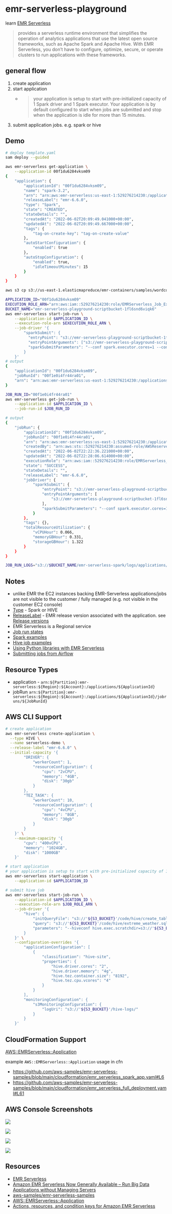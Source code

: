 # emr-serverless-playground

learn [EMR Serverless](https://docs.aws.amazon.com/emr/latest/EMR-Serverless-UserGuide/emr-serverless.html)

> provides a serverless runtime environment that simplifies the operation of analytics applications that use the latest open source frameworks, such as Apache Spark and Apache Hive. With EMR Serverless, you don’t have to configure, optimize, secure, or operate clusters to run applications with these frameworks.

## general flow

1. create application
1. start application
   - > your application is setup to start with pre-initialized capacity of 1 Spark driver and 1 Spark executor. Your application is by default configured to start when jobs are submitted and stop when the application is idle for more than 15 minutes. 
1. submit application jobs. e.g. spark or hive

## Demo

```sh
# deploy template.yaml
sam deploy --guided

aws emr-serverless get-application \
    --application-id 00f1du6284vksm09
{
    "application": {
        "applicationId": "00f1du6284vksm09",
        "name": "spark-3.2",
        "arn": "arn:aws:emr-serverless:us-east-1:529276214230:/applications/00f1du6284vksm09",
        "releaseLabel": "emr-6.6.0",
        "type": "Spark",
        "state": "CREATED",
        "stateDetails": "",
        "createdAt": "2022-06-02T20:09:49.041000+00:00",
        "updatedAt": "2022-06-02T20:09:49.667000+00:00",
        "tags": {
            "tag-on-create-key": "tag-on-create-value"
        },
        "autoStartConfiguration": {
            "enabled": true
        },
        "autoStopConfiguration": {
            "enabled": true,
            "idleTimeoutMinutes": 15
        }
    }
}

aws s3 cp s3://us-east-1.elasticmapreduce/emr-containers/samples/wordcount/scripts/wordcount.py s3://emr-serverless-playground-scriptbucket-1fl6snd6viqk6/scripts/

APPLICATION_ID="00f1du6284vksm09"
EXECUTION_ROLE_ARN="arn:aws:iam::529276214230:role/EMRServerless_Job_Execution_Role"
BUCKET_NAME="emr-serverless-playground-scriptbucket-1fl6snd6viqk6"
aws emr-serverless start-job-run \
    --application-id $APPLICATION_ID \
    --execution-role-arn $EXECUTION_ROLE_ARN \
    --job-driver '{
        "sparkSubmit": {
          "entryPoint": "s3://emr-serverless-playground-scriptbucket-1fl6snd6viqk6/scripts/wordcount.py",
          "entryPointArguments": ["s3://emr-serverless-playground-scriptbucket-1fl6snd6viqk6/emr-serverless-spark/output"],
          "sparkSubmitParameters": "--conf spark.executor.cores=1 --conf spark.executor.memory=4g --conf spark.driver.cores=1 --conf spark.driver.memory=4g --conf spark.executor.instances=1"
        }
    }'
# output
{
    "applicationId": "00f1du6284vksm09",
    "jobRunId": "00f1e0i4fr44ra01",
    "arn": "arn:aws:emr-serverless:us-east-1:529276214230:/applications/00f1du6284vksm09/jobruns/00f1e0i4fr44ra01"
}

JOB_RUN_ID="00f1e0i4fr44ra01"
aws emr-serverless get-job-run \
    --application-id $APPLICATION_ID \
    --job-run-id $JOB_RUN_ID

# output
{
    "jobRun": {
        "applicationId": "00f1du6284vksm09",
        "jobRunId": "00f1e0i4fr44ra01",
        "arn": "arn:aws:emr-serverless:us-east-1:529276214230:/applications/00f1du6284vksm09/jobruns/00f1e0i4fr44ra01",
        "createdBy": "arn:aws:sts::529276214230:assumed-role/AWSReservedSSO_AWSAdministratorAccess_af1bdd24238208b5/pfeilbr",
        "createdAt": "2022-06-02T22:22:36.221000+00:00",
        "updatedAt": "2022-06-02T22:28:06.614000+00:00",
        "executionRole": "arn:aws:iam::529276214230:role/EMRServerless_Job_Execution_Role",
        "state": "SUCCESS",
        "stateDetails": "",
        "releaseLabel": "emr-6.6.0",
        "jobDriver": {
            "sparkSubmit": {
                "entryPoint": "s3://emr-serverless-playground-scriptbucket-1fl6snd6viqk6/scripts/wordcount.py",
                "entryPointArguments": [
                    "s3://emr-serverless-playground-scriptbucket-1fl6snd6viqk6/emr-serverless-spark/output"
                ],
                "sparkSubmitParameters": "--conf spark.executor.cores=1 --conf spark.executor.memory=4g --conf spark.driver.cores=1 --conf spark.driver.memory=4g --conf spark.executor.instances=1"
            }
        },
        "tags": {},
        "totalResourceUtilization": {
            "vCPUHour": 0.066,
            "memoryGBHour": 0.331,
            "storageGBHour": 1.322
        }
    }
}

JOB_RUN_LOGS="s3://$BUCKET_NAME/emr-serverless-spark/logs/applications/$APPLICATION_ID/jobs/$JOB_RUN_ID"
```

## Notes

- unlike EMR the EC2 instances backing EMR-Serverless applications/jobs are not visible to the customer / fully managed (e.g. not visible in the customer EC2 console)
- [Type](https://docs.aws.amazon.com/AWSCloudFormation/latest/UserGuide/aws-resource-emrserverless-application.html#cfn-emrserverless-application-type) - Spark or HIVE
- [ReleaseLabel](https://docs.aws.amazon.com/AWSCloudFormation/latest/UserGuide/aws-resource-emrserverless-application.html#cfn-emrserverless-application-releaselabel) - EMR release version associated with the application.  see [Release versions](https://docs.aws.amazon.com/emr/latest/EMR-Serverless-UserGuide/release-versions.html)
- EMR Serverless is a Regional service
- [Job run states](https://docs.aws.amazon.com/emr/latest/EMR-Serverless-UserGuide/job-states.html)
- [Spark examples](https://docs.aws.amazon.com/emr/latest/EMR-Serverless-UserGuide/jobs-spark.html#spark-examples)
- [Hive job examples](https://docs.aws.amazon.com/emr/latest/EMR-Serverless-UserGuide/jobs-hive.html#hive-examples)
- [Using Python libraries with EMR Serverless](https://docs.aws.amazon.com/emr/latest/EMR-Serverless-UserGuide/using-python-libraries.html)
- [Submitting jobs from Airflow](https://docs.aws.amazon.com/emr/latest/EMR-Serverless-UserGuide/using-airflow.html)

## Resource Types

- application - `arn:${Partition}:emr-serverless:${Region}:${Account}:/applications/${ApplicationId}`
- jobRun `arn:${Partition}:emr-serverless:${Region}:${Account}:/applications/${ApplicationId}/jobruns/${JobRunId}`

## AWS CLI Support

```sh
# create application
aws emr-serverless create-application \
  --type HIVE \
  --name serverless-demo \
  --release-label "emr-6.6.0" \
  --initial-capacity '{
        "DRIVER": {
            "workerCount": 1,
            "resourceConfiguration": {
                "cpu": "2vCPU",
                "memory": "4GB",
                "disk": "30gb"
            }
        },
        "TEZ_TASK": {
            "workerCount": 10,
            "resourceConfiguration": {
                "cpu": "4vCPU",
                "memory": "8GB",
                "disk": "30gb"
            }
        }
    }' \
    --maximum-capacity '{
        "cpu": "400vCPU",
        "memory": "1024GB",
        "disk": "1000GB"
    }'

# start application
# your application is setup to start with pre-initialized capacity of 1 Spark driver and 1 Spark executor. Your application is by default configured to start when jobs are submitted and stop when the application is idle for more than 15 minutes.
aws emr-serverless start-application \
    --application-id $APPLICATION_ID

# submit hive job
aws emr-serverless start-job-run \
    --application-id $APPLICATION_ID \
    --execution-role-arn $JOB_ROLE_ARN \
    --job-driver '{
        "hive": {
            "initQueryFile": "s3://'${S3_BUCKET}'/code/hive/create_table.sql",
            "query": "s3://'${S3_BUCKET}'/code/hive/extreme_weather.sql",
            "parameters": "--hiveconf hive.exec.scratchdir=s3://'${S3_BUCKET}'/hive/scratch --hiveconf hive.metastore.warehouse.dir=s3://'${S3_BUCKET}'/hive/warehouse"
        }
    }' \
    --configuration-overrides '{
        "applicationConfiguration": [
            {
                "classification": "hive-site",
                "properties": {
                    "hive.driver.cores": "2",
                    "hive.driver.memory": "4g",
                    "hive.tez.container.size": "8192",
                    "hive.tez.cpu.vcores": "4"
                }
            }
        ],
        "monitoringConfiguration": {
            "s3MonitoringConfiguration": {
                "logUri": "s3://'${S3_BUCKET}'/hive-logs/"
            }
        }
    }'
```

## CloudFormation Support

[AWS::EMRServerless::Application](https://docs.aws.amazon.com/AWSCloudFormation/latest/UserGuide/aws-resource-emrserverless-application.html)

example `AWS::EMRServerless::Application` usage in cfn

- <https://github.com/aws-samples/emr-serverless-samples/blob/main/cloudformation/emr_serverless_spark_app.yaml#L6>
- <https://github.com/aws-samples/emr-serverless-samples/blob/main/cloudformation/emr_serverless_full_deployment.yaml#L61>

## AWS Console Screenshots

![](https://www.evernote.com/l/AAEj8OzU8ExBuqoCxCyUHu2FYNHsxHfbmZ0B/image.png)

![](https://www.evernote.com/l/AAH8fqtRIHlP6LCbGaVp9ngkM7SZXWXz-iMB/image.png)

![](https://www.evernote.com/l/AAH0lS5-luNKPLe90F9saH8sgYXDac8sdHoB/image.png)

![](https://www.evernote.com/l/AAHM7sq2O4NJbIvDO70SoQY9YAqMaDkfBrEB/image.png)

## Resources

- [EMR Serverless](https://docs.aws.amazon.com/emr/latest/EMR-Serverless-UserGuide/emr-serverless.html)
- [Amazon EMR Serverless Now Generally Available – Run Big Data Applications without Managing Servers](https://aws.amazon.com/blogs/aws/amazon-emr-serverless-now-generally-available-run-big-data-applications-without-managing-servers/)
- [aws-samples/emr-serverless-samples](https://github.com/aws-samples/emr-serverless-samples)
- [AWS::EMRServerless::Application](https://docs.aws.amazon.com/AWSCloudFormation/latest/UserGuide/aws-resource-emrserverless-application.html)
- [Actions, resources, and condition keys for Amazon EMR Serverless](https://docs.aws.amazon.com/service-authorization/latest/reference/list_amazonemrserverless.html)
